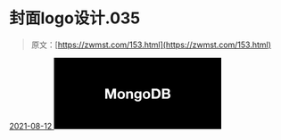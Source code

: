 <!--yml
category: 未分类
date: 0001-01-01 00:00:00
--->

# 封面logo设计.035

> 原文：[https://zwmst.com/153.html](https://zwmst.com/153.html)

   [ <time datetime="2021-08-12T09:21:33+08:00"> 2021-08-12 </time> ](https://zwmst.com/%e5%b0%81%e9%9d%a2logo%e8%ae%be%e8%ae%a1-035)  [![](img/906f23a3092438e132d68252b030023b.png)](https://zwmst.com/wp-content/uploads/2021/08/1628731293-79d177aff833bfd.jpeg)